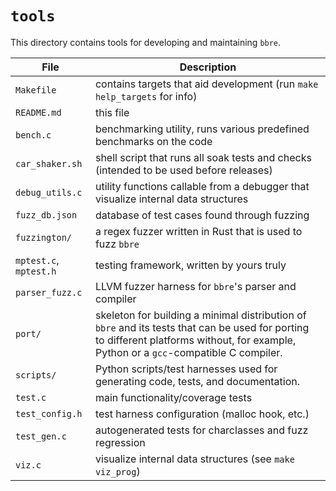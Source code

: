 # `tools`

This directory contains tools for developing and maintaining `bbre`.

|File|Description|
|----|-----------|
|`Makefile`|contains targets that aid development (run `make help_targets` for info)|
|`README.md`|this file|
|`bench.c`|benchmarking utility, runs various predefined benchmarks on the code|
|`car_shaker.sh`|shell script that runs all soak tests and checks (intended to be used before releases)|
|`debug_utils.c`|utility functions callable from a debugger that visualize internal data structures|
|`fuzz_db.json`|database of test cases found through fuzzing|
|`fuzzington/`|a regex fuzzer written in Rust that is used to fuzz `bbre`|
|`mptest.c`, `mptest.h`|testing framework, written by yours truly|
|`parser_fuzz.c`|LLVM fuzzer harness for `bbre`'s parser and compiler|
|`port/`|skeleton for building a minimal distribution of `bbre` and its tests that can be used for porting to different platforms without, for example, Python or a `gcc`-compatible C compiler.|
|`scripts/`|Python scripts/test harnesses used for generating code, tests, and documentation.|
|`test.c`|main functionality/coverage tests|
|`test_config.h`|test harness configuration (malloc hook, etc.)|
|`test_gen.c`|autogenerated tests for charclasses and fuzz regression|
|`viz.c`|visualize internal data structures (see `make viz_prog`)|

